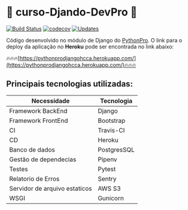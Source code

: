 # 🐍 curso-Djando-DevPro 🐍

[![Build Status](https://app.travis-ci.com/HenriqueCCdA/cursoDjangoDevPro.svg?branch=main)](https://app.travis-ci.com/HenriqueCCdA/cursoDjangoDevPro)
[![codecov](https://codecov.io/gh/HenriqueCCdA/cursoDjangoDevPro/branch/main/graph/badge.svg?token=BBBZNJBJ1P)](https://codecov.io/gh/HenriqueCCdA/cursoDjangoDevPro)
[![Updates](https://pyup.io/repos/github/HenriqueCCdA/cursoDjangoDevPro/shield.svg)](https://pyup.io/repos/github/HenriqueCCdA/cursoDjangoDevPro/)

Código desenvolvido no módulo de Django do [PythonPro](www.python.pro.br). O link para o deploy da aplicação no **Heroku** pode ser encontrada no link abaixo:

🔥🔥🔥[https://pythonprodjangohcca.herokuapp.com/](https://pythonprodjangohcca.herokuapp.com/)🔥🔥🔥


## Principais tecnologias utilizadas:

Necessidade                   | Tecnologia
---------                     | ------
Framework BackEnd             | Django
Framework FrontEnd            | Bootstrap
CI                            | Travis-CI
CD                            | Heroku
Banco de dados                | PostgresSQL
Gestão de dependecias         | Pipenv
Testes                        | Pytest 
Relatorio de Erros            | Sentry
Servidor de arquivo estaticos | AWS S3
WSGI                          | Gunicorn 
